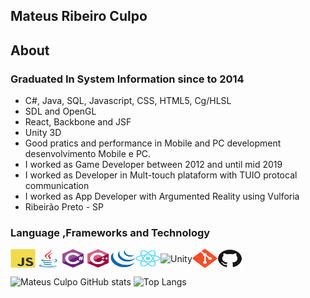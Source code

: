 ## Mateus Ribeiro Culpo



## About
### Graduated In System Information since to 2014

* C#, Java, SQL, Javascript, CSS, HTML5, Cg/HLSL
* SDL and OpenGL
* React, Backbone and JSF
* Unity 3D
* Good pratics and performance in Mobile and PC development desenvolvimento Mobile e PC.
* I worked as Game Developer between 2012 and until mid 2019
* I worked as Developer in Mult-touch plataform with TUIO protocal communication
* I worked as App Developer with Argumented Reality using Vulforia
* Ribeirão Preto - SP


### Language ,Frameworks and Technology
<img align="center" alt="JavaScript" height="30" width="40" src="https://raw.githubusercontent.com/devicons/devicon/master/icons/javascript/javascript-original.svg"><img align="center" alt="Java" height="30" width="40" src="https://raw.githubusercontent.com/devicons/devicon/master/icons/java/java-original.svg"><img align="center" alt="CSharp" height="30" width="40" src="https://raw.githubusercontent.com/devicons/devicon/master/icons/csharp/csharp-original.svg"><img align="center" alt="Cpp" height="30" width="40" src="https://raw.githubusercontent.com/devicons/devicon/master/icons/cplusplus/cplusplus-original.svg"><img align="center" alt="JQuery" height="30" width="40" src="https://github.com/devicons/devicon/blob/master/icons/jquery/jquery-original.svg"><img align="center" alt="React" height="30" width="40" src="https://github.com/devicons/devicon/blob/master/icons/react/react-original.svg"><img align="center" alt="Unity" height="30" width="30" src="https://i.imgur.com/gmkTOKA.png"><img align="center" alt="Git" height="30" width="40" src="https://github.com/devicons/devicon/blob/master/icons/git/git-original.svg"><img align="center" alt="GitHub" height="30" width="40" src="https://github.com/devicons/devicon/blob/master/icons/github/github-original.svg">








![Mateus Culpo GitHub stats](https://github-readme-stats.vercel.app/api?username=mculpo&show_icons=true&theme=midnight-purple)
![Top Langs](https://github-readme-stats.vercel.app/api/top-langs/?username=mculpo&layout=compact&theme=midnight-purple)
